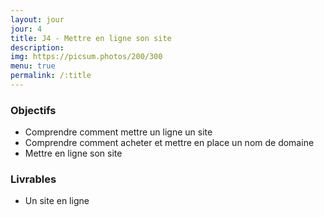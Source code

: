 ```yaml
---
layout: jour
jour: 4
title: J4 - Mettre en ligne son site
description:
img: https://picsum.photos/200/300
menu: true
permalink: /:title
---
```


### Objectifs
- Comprendre comment mettre un ligne un site
- Comprendre comment acheter et mettre en place un nom de domaine
- Mettre en ligne son site

### Livrables
- Un site en ligne
